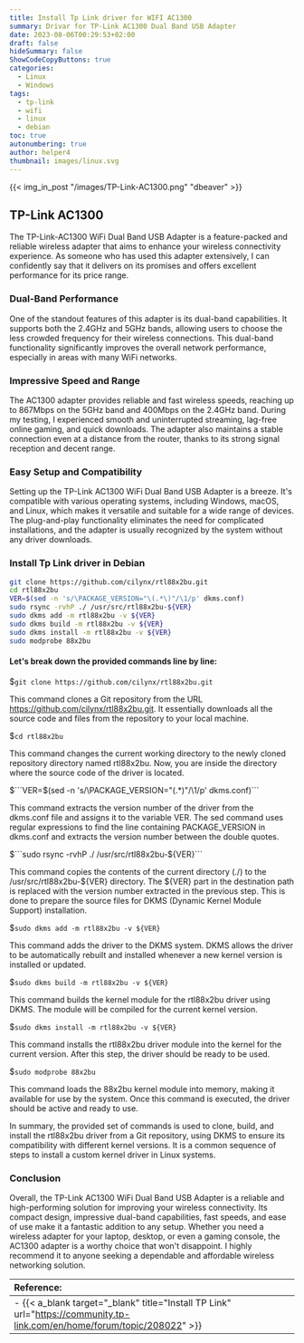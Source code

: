 ```yaml
---
title: Install Tp Link driver for WIFI AC1300
summary: Drivar for TP-Link AC1300 Dual Band USB Adapter
date: 2023-08-06T00:29:53+02:00
draft: false
hideSummary: false
ShowCodeCopyButtons: true
categories:
  - Linux
  - Windows
tags:
  - tp-link
  - wifi
  - linux
  - debian
toc: true
autonumbering: true
author: helper4
thumbnail: images/linux.svg
---
```



{{< img_in_post "/images/TP-Link-AC1300.png" "dbeaver" >}}



## TP-Link AC1300

The TP-Link-AC1300 WiFi Dual Band USB Adapter is a feature-packed and reliable wireless adapter that aims to enhance your wireless connectivity experience. As someone who has used this adapter extensively, I can confidently say that it delivers on its promises and offers excellent performance for its price range.




### Dual-Band Performance

One of the standout features of this adapter is its dual-band capabilities. It supports both the 2.4GHz and 5GHz bands, allowing users to choose the less crowded frequency for their wireless connections. This dual-band functionality significantly improves the overall network performance, especially in areas with many WiFi networks.

### Impressive Speed and Range

The AC1300 adapter provides reliable and fast wireless speeds, reaching up to 867Mbps on the 5GHz band and 400Mbps on the 2.4GHz band. During my testing, I experienced smooth and uninterrupted streaming, lag-free online gaming, and quick downloads. The adapter also maintains a stable connection even at a distance from the router, thanks to its strong signal reception and decent range.

### Easy Setup and Compatibility

Setting up the TP-Link AC1300 WiFi Dual Band USB Adapter is a breeze. It's compatible with various operating systems, including Windows, macOS, and Linux, which makes it versatile and suitable for a wide range of devices. The plug-and-play functionality eliminates the need for complicated installations, and the adapter is usually recognized by the system without any driver downloads.

### Install Tp Link driver in Debian

```bash
git clone https://github.com/cilynx/rtl88x2bu.git
cd rtl88x2bu
VER=$(sed -n 's/\PACKAGE_VERSION="\(.*\)"/\1/p' dkms.conf)
sudo rsync -rvhP ./ /usr/src/rtl88x2bu-${VER}
sudo dkms add -m rtl88x2bu -v ${VER}
sudo dkms build -m rtl88x2bu -v ${VER}
sudo dkms install -m rtl88x2bu -v ${VER}
sudo modprobe 88x2bu

```




#### Let's break down the provided commands line by line:

$```git clone https://github.com/cilynx/rtl88x2bu.git```

This command clones a Git repository from the URL https://github.com/cilynx/rtl88x2bu.git. It essentially downloads all the source code and files from the repository to your local machine.

$```cd rtl88x2bu```

This command changes the current working directory to the newly cloned repository directory named rtl88x2bu. Now, you are inside the directory where the source code of the driver is located.

$```VER=$(sed -n 's/\PACKAGE_VERSION="\(.*\)"/\1/p' dkms.conf)```

This command extracts the version number of the driver from the dkms.conf file and assigns it to the variable VER. The sed command uses regular expressions to find the line containing PACKAGE_VERSION in dkms.conf and extracts the version number between the double quotes.

$```sudo rsync -rvhP ./ /usr/src/rtl88x2bu-${VER}```

This command copies the contents of the current directory (./) to the /usr/src/rtl88x2bu-${VER} directory. The ${VER} part in the destination path is replaced with the version number extracted in the previous step. This is done to prepare the source files for DKMS (Dynamic Kernel Module Support) installation.

$```sudo dkms add -m rtl88x2bu -v ${VER}```

This command adds the driver to the DKMS system. DKMS allows the driver to be automatically rebuilt and installed whenever a new kernel version is installed or updated.

$```sudo dkms build -m rtl88x2bu -v ${VER}```

This command builds the kernel module for the rtl88x2bu driver using DKMS. The module will be compiled for the current kernel version.

$```sudo dkms install -m rtl88x2bu -v ${VER}```

This command installs the rtl88x2bu driver module into the kernel for the current version. After this step, the driver should be ready to be used.

$```sudo modprobe 88x2bu```

This command loads the 88x2bu kernel module into memory, making it available for use by the system. Once this command is executed, the driver should be active and ready to use.

In summary, the provided set of commands is used to clone, build, and install the rtl88x2bu driver from a Git repository, using DKMS to ensure its compatibility with different kernel versions. It is a common sequence of steps to install a custom kernel driver in Linux systems.














### Conclusion

Overall, the TP-Link AC1300 WiFi Dual Band USB Adapter is a reliable and high-performing solution for improving your wireless connectivity. Its compact design, impressive dual-band capabilities, fast speeds, and ease of use make it a fantastic addition to any setup. Whether you need a wireless adapter for your laptop, desktop, or even a gaming console, the AC1300 adapter is a worthy choice that won't disappoint. I highly recommend it to anyone seeking a dependable and affordable wireless networking solution.


| **Reference:**  |
| :--- |
| - {{< a_blank target="_blank" title="Install TP Link" url="https://community.tp-link.com/en/home/forum/topic/208022" >}} | 